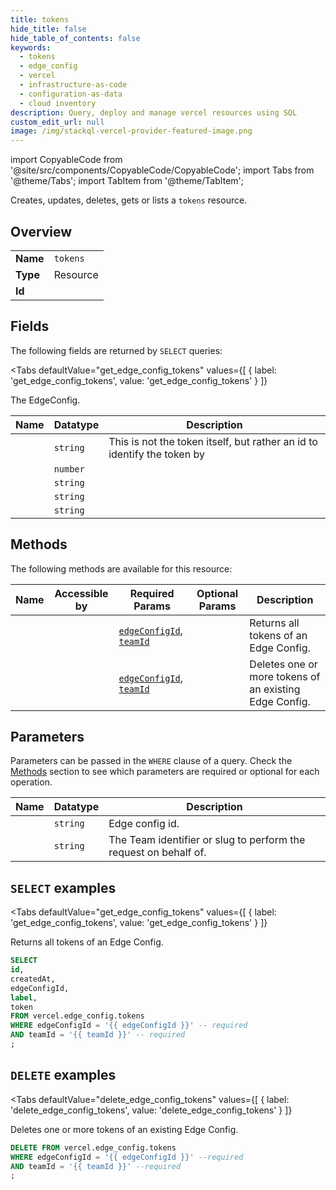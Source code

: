 ```yaml
--- 
title: tokens
hide_title: false
hide_table_of_contents: false
keywords:
  - tokens
  - edge_config
  - vercel
  - infrastructure-as-code
  - configuration-as-data
  - cloud inventory
description: Query, deploy and manage vercel resources using SQL
custom_edit_url: null
image: /img/stackql-vercel-provider-featured-image.png
---
```


import CopyableCode from '@site/src/components/CopyableCode/CopyableCode';
import Tabs from '@theme/Tabs';
import TabItem from '@theme/TabItem';

Creates, updates, deletes, gets or lists a <code>tokens</code> resource.

## Overview
<table><tbody>
<tr><td><b>Name</b></td><td><code>tokens</code></td></tr>
<tr><td><b>Type</b></td><td>Resource</td></tr>
<tr><td><b>Id</b></td><td><CopyableCode code="vercel.edge_config.tokens" /></td></tr>
</tbody></table>

## Fields

The following fields are returned by `SELECT` queries:

<Tabs
    defaultValue="get_edge_config_tokens"
    values={[
        { label: 'get_edge_config_tokens', value: 'get_edge_config_tokens' }
    ]}
>
<TabItem value="get_edge_config_tokens">

The EdgeConfig.

<table>
<thead>
    <tr>
    <th>Name</th>
    <th>Datatype</th>
    <th>Description</th>
    </tr>
</thead>
<tbody>
<tr>
    <td><CopyableCode code="id" /></td>
    <td><code>string</code></td>
    <td>This is not the token itself, but rather an id to identify the token by</td>
</tr>
<tr>
    <td><CopyableCode code="createdAt" /></td>
    <td><code>number</code></td>
    <td></td>
</tr>
<tr>
    <td><CopyableCode code="edgeConfigId" /></td>
    <td><code>string</code></td>
    <td></td>
</tr>
<tr>
    <td><CopyableCode code="label" /></td>
    <td><code>string</code></td>
    <td></td>
</tr>
<tr>
    <td><CopyableCode code="token" /></td>
    <td><code>string</code></td>
    <td></td>
</tr>
</tbody>
</table>
</TabItem>
</Tabs>

## Methods

The following methods are available for this resource:

<table>
<thead>
    <tr>
    <th>Name</th>
    <th>Accessible by</th>
    <th>Required Params</th>
    <th>Optional Params</th>
    <th>Description</th>
    </tr>
</thead>
<tbody>
<tr>
    <td><a href="#get_edge_config_tokens"><CopyableCode code="get_edge_config_tokens" /></a></td>
    <td><CopyableCode code="select" /></td>
    <td><a href="#parameter-edgeConfigId"><code>edgeConfigId</code></a>, <a href="#parameter-teamId"><code>teamId</code></a></td>
    <td></td>
    <td>Returns all tokens of an Edge Config.</td>
</tr>
<tr>
    <td><a href="#delete_edge_config_tokens"><CopyableCode code="delete_edge_config_tokens" /></a></td>
    <td><CopyableCode code="delete" /></td>
    <td><a href="#parameter-edgeConfigId"><code>edgeConfigId</code></a>, <a href="#parameter-teamId"><code>teamId</code></a></td>
    <td></td>
    <td>Deletes one or more tokens of an existing Edge Config.</td>
</tr>
</tbody>
</table>

## Parameters

Parameters can be passed in the `WHERE` clause of a query. Check the [Methods](#methods) section to see which parameters are required or optional for each operation.

<table>
<thead>
    <tr>
    <th>Name</th>
    <th>Datatype</th>
    <th>Description</th>
    </tr>
</thead>
<tbody>
<tr id="parameter-edgeConfigId">
    <td><CopyableCode code="edgeConfigId" /></td>
    <td><code>string</code></td>
    <td>Edge config id.</td>
</tr>
<tr id="parameter-teamId">
    <td><CopyableCode code="teamId" /></td>
    <td><code>string</code></td>
    <td>The Team identifier or slug to perform the request on behalf of.</td>
</tr>
</tbody>
</table>

## `SELECT` examples

<Tabs
    defaultValue="get_edge_config_tokens"
    values={[
        { label: 'get_edge_config_tokens', value: 'get_edge_config_tokens' }
    ]}
>
<TabItem value="get_edge_config_tokens">

Returns all tokens of an Edge Config.

```sql
SELECT
id,
createdAt,
edgeConfigId,
label,
token
FROM vercel.edge_config.tokens
WHERE edgeConfigId = '{{ edgeConfigId }}' -- required
AND teamId = '{{ teamId }}' -- required
;
```
</TabItem>
</Tabs>


## `DELETE` examples

<Tabs
    defaultValue="delete_edge_config_tokens"
    values={[
        { label: 'delete_edge_config_tokens', value: 'delete_edge_config_tokens' }
    ]}
>
<TabItem value="delete_edge_config_tokens">

Deletes one or more tokens of an existing Edge Config.

```sql
DELETE FROM vercel.edge_config.tokens
WHERE edgeConfigId = '{{ edgeConfigId }}' --required
AND teamId = '{{ teamId }}' --required
;
```
</TabItem>
</Tabs>
